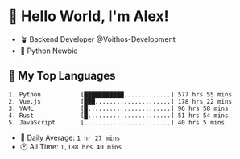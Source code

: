 # 👋 Hello World, I'm Alex!

- 🪴 Backend Developer @Voithos-Development
- 🐍 Python Newbie

## 💚 My Top Languages
```
1. Python           [███████████.............] 577 hrs 55 mins
2. Vue.js           [███.....................] 178 hrs 22 mins
3. YAML             [█.......................] 96 hrs 58 mins
4. Rust             [█.......................] 51 hrs 54 mins
5. JavaScript       [........................] 40 hrs 5 mins
```
- 💪 Daily Average: `1 hr 27 mins`
- 🕑 All Time: `1,188 hrs 40 mins`